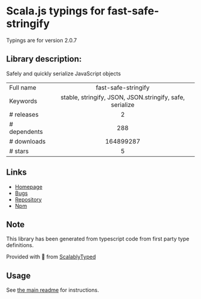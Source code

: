 
# Scala.js typings for fast-safe-stringify

Typings are for version 2.0.7

## Library description:
Safely and quickly serialize JavaScript objects

|                    |                 |
| ------------------ | :-------------: |
| Full name          | fast-safe-stringify |
| Keywords           | stable, stringify, JSON, JSON.stringify, safe, serialize |
| # releases         | 2 |
| # dependents       | 288 |
| # downloads        | 164899287 |
| # stars            | 5 |

## Links
- [Homepage](https://github.com/davidmarkclements/fast-safe-stringify#readme)
- [Bugs](https://github.com/davidmarkclements/fast-safe-stringify/issues)
- [Repository](https://github.com/davidmarkclements/fast-safe-stringify)
- [Npm](https://www.npmjs.com/package/fast-safe-stringify)
    


## Note
This library has been generated from typescript code from first party type definitions.

Provided with :purple_heart: from [ScalablyTyped](https://github.com/oyvindberg/ScalablyTyped)

## Usage
See [the main readme](../../readme.md) for instructions.


